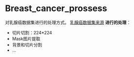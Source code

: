 # Breast_cancer_prossess
对乳腺癌数据集进行的处理方式。
[乳腺癌数据集来源](https://github.com/PathologyDataScience/BCSS)
**进行的处理**：
- 切片切割：224*224
- Mask图片提取
- 背景和切片分割
- ...
